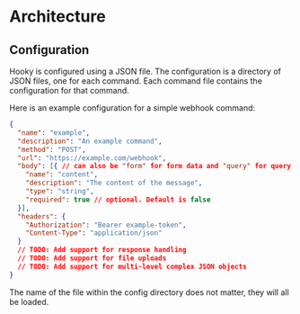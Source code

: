 # Architecture
## Configuration

Hooky is configured using a JSON file. The configuration is a directory of JSON files, one for each command. Each command file contains the configuration for that command.

Here is an example configuration for a simple webhook command:
```json
{
  "name": "example",
  "description": "An example command",
  "method": "POST",
  "url": "https://example.com/webhook",
  "body": [{ // can also be "form" for form data and "query" for query parameters
    "name": "content",
    "description": "The content of the message",
    "type": "string",
    "required": true // optional. Default is false
  }],
  "headers": {
    "Authorization": "Bearer example-token",
    "Content-Type": "application/json"
  }
  // TODO: Add support for response handling
  // TODO: Add support for file uploads
  // TODO: Add support for multi-level complex JSON objects
}
```
The name of the file within the config directory does not matter, they will all be loaded.

